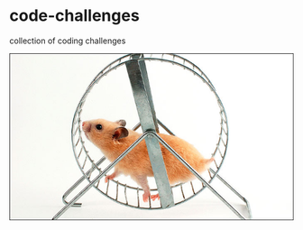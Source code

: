 # code-challenges
collection of coding challenges

![alt text](Hamster-wheel.jpg "Feeling so good!")
